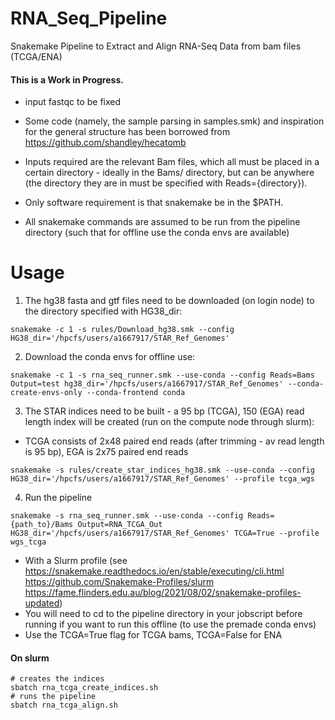 # RNA_Seq_Pipeline
Snakemake Pipeline to Extract and Align RNA-Seq Data from bam files (TCGA/ENA)

#### This is a Work in Progress.

* input fastqc to be fixed

* Some code (namely, the sample parsing in samples.smk) and inspiration for the general structure has been borrowed from https://github.com/shandley/hecatomb
* Inputs required are the relevant Bam files, which all must be placed in a certain directory - ideally in the Bams/ directory, but can be anywhere (the directory they are in must be specified with Reads={directory}).
* Only software requirement is that snakemake be in the $PATH.
* All snakemake commands are assumed to be run from the pipeline directory (such that for offline use the conda envs are available)

# Usage

1. The hg38 fasta and gtf files need to be downloaded (on login node) to the directory specified with HG38_dir:
```console
snakemake -c 1 -s rules/Download_hg38.smk --config HG38_dir='/hpcfs/users/a1667917/STAR_Ref_Genomes'
```

2. Download the conda envs for offline use:
```console
snakemake -c 1 -s rna_seq_runner.smk --use-conda --config Reads=Bams Output=test hg38_dir='/hpcfs/users/a1667917/STAR_Ref_Genomes' --conda-create-envs-only --conda-frontend conda
```

3. The STAR indices need to be built - a 95 bp (TCGA), 150 (EGA) read length index will be created (run on the compute node through slurm):

* TCGA consists of 2x48 paired end reads (after trimming - av read length is 95 bp), EGA is 2x75 paired end reads


```console
snakemake -s rules/create_star_indices_hg38.smk --use-conda --config HG38_dir='/hpcfs/users/a1667917/STAR_Ref_Genomes' --profile tcga_wgs
```

4. Run the pipeline

```console
snakemake -s rna_seq_runner.smk --use-conda --config Reads={path_to}/Bams Output=RNA_TCGA_Out HG38_dir='/hpcfs/users/a1667917/STAR_Ref_Genomes' TCGA=True --profile wgs_tcga
```

* With a Slurm profile (see https://snakemake.readthedocs.io/en/stable/executing/cli.html https://github.com/Snakemake-Profiles/slurm https://fame.flinders.edu.au/blog/2021/08/02/snakemake-profiles-updated)
* You will need to cd to the pipeline directory in your jobscript before running if you want to run this offline (to use the premade conda envs)
* Use the TCGA=True flag for TCGA bams, TCGA=False for ENA

#### On slurm
```console
# creates the indices
sbatch rna_tcga_create_indices.sh
# runs the pipeline
sbatch rna_tcga_align.sh
```
